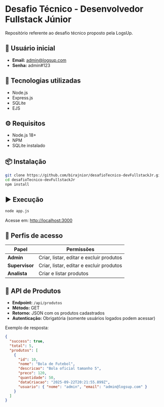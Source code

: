 # Desafio Técnico - Desenvolvedor Fullstack Júnior

Repositório referente ao desafio técnico proposto pela LogsUp.

## 👤 Usuário inicial
- **Email:** admin@logsup.com  
- **Senha:** admin#123  

## 🚀 Tecnologias utilizadas
- Node.js
- Express.js
- SQLite
- EJS

## ⚙️ Requisitos
- Node.js 18+  
- NPM  
- SQLite instalado

## 📦 Instalação
```bash
git clone https://github.com/birajnior/desafioTecnico-devFullstackJr.git
cd desafioTecnico-devFullstackJr
npm install
```

## ▶️ Execução
```bash
node app.js
```

Acesse em: [http://localhost:3000](http://localhost:3000)

## 🔑 Perfis de acesso
| Papel        | Permissões |
|--------------|------------|
| **Admin**    | Criar, listar, editar e excluir produtos |
| **Supervisor** | Criar, listar, editar e excluir produtos |
| **Analista** | Criar e listar produtos |

## 📡 API de Produtos
- **Endpoint:** `/api/produtos`  
- **Método:** GET  
- **Retorno:** JSON com os produtos cadastrados  
- **Autenticação:** Obrigatória (somente usuários logados podem acessar)

Exemplo de resposta:
```json
{
  "success": true,
  "total": 5,
  "produtos": [
    {
      "id": 10,
      "nome": "Bola de Futebol",
      "descricao": "Bola oficial tamanho 5",
      "preco": 120,
      "quantidade": 50,
      "dataCriacao": "2025-09-22T20:21:55.899Z",
      "usuario": { "nome": "admin", "email": "admin@logsup.com" }
    }
  ]
}
```
